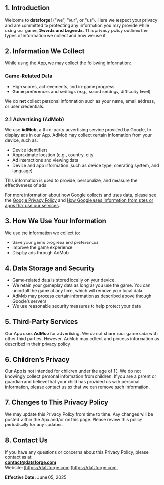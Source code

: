 ## 1. Introduction

Welcome to **datsforge!** ("we", "our", or "us"). Here we respect your privacy and are committed to protecting any information you may provide while using our game, **Swords and Legends**. This privacy policy outlines the types of information we collect and how we use it.



## 2. Information We Collect

While using the App, we may collect the following information:

### Game-Related Data

- High scores, achievements, and in-game progress  
- Game preferences and settings (e.g., sound settings, difficulty level)  

We do **not** collect personal information such as your name, email address, or user credentials.



### 2.1 Advertising (AdMob)

We use **AdMob**, a third-party advertising service provided by Google, to display ads in our App. AdMob may collect certain information from your device, such as:

- Device identifiers  
- Approximate location (e.g., country, city)  
- Ad interactions and viewing data  
- Device and app information (such as device type, operating system, and language)  

This information is used to provide, personalize, and measure the effectiveness of ads.

For more information about how Google collects and uses data, please see the [Google Privacy Policy](https://policies.google.com/privacy) and [How Google uses information from sites or apps that use our services](https://policies.google.com/technologies/partner-sites).



## 3. How We Use Your Information

We use the information we collect to:

- Save your game progress and preferences  
- Improve the game experience  
- Display ads through AdMob  



## 4. Data Storage and Security

- Game-related data is stored locally on your device.  
- We retain your gameplay data as long as you use the game. You can uninstall the game at any time, which will remove your local data.  
- AdMob may process certain information as described above through Google’s servers.  
- We use reasonable security measures to help protect your data.  



## 5. Third-Party Services

Our App uses **AdMob** for advertising. We do not share your game data with other third parties. However, AdMob may collect and process information as described in their privacy policy.



## 6. Children’s Privacy

Our App is not intended for children under the age of 13. We do not knowingly collect personal information from children. If you are a parent or guardian and believe that your child has provided us with personal information, please contact us so that we can remove such information.



## 7. Changes to This Privacy Policy

We may update this Privacy Policy from time to time. Any changes will be posted within the App and/or on this page. Please review this policy periodically for any updates.



## 8. Contact Us

If you have any questions or concerns about this Privacy Policy, please contact us at:  
**contact@datsforge.com**  
Website: [https://datsforge.com](https://datsforge.com)



**Effective Date:** June 05, 2025
